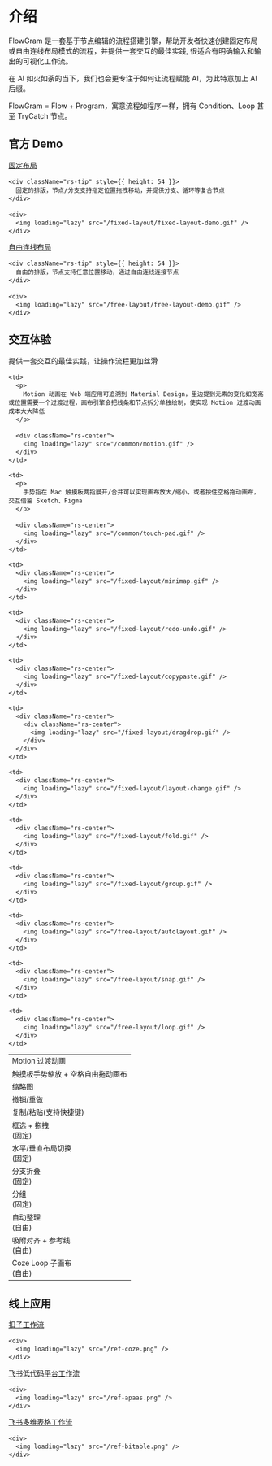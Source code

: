 # 介绍

FlowGram 是一套基于节点编辑的流程搭建引擎，帮助开发者快速创建固定布局或自由连线布局模式的流程，并提供一套交互的最佳实践, 很适合有明确输入和输出的可视化工作流。

在 AI 如火如荼的当下，我们也会更专注于如何让流程赋能 AI，为此特意加上 AI 后缀。

<div className="rs-highlight">
  FlowGram = Flow + Program，寓意流程如程序一样，拥有 Condition、Loop 甚至 TryCatch 节点。
</div>

## 官方 Demo

<div style={{marginTop: 16, display: 'flex', gap: 8 }}>
  <div>
    <div>
      <a className="rs-link" href="/examples/fixed-layout/fixed-feature-overview.html">
        固定布局
      </a>
    </div>

    <div className="rs-tip" style={{ height: 54 }}>
      固定的排版，节点/分支支持指定位置拖拽移动，并提供分支、循环等复合节点
    </div>

    <div>
      <img loading="lazy" src="/fixed-layout/fixed-layout-demo.gif" />
    </div>
  </div>

  <div>
    <div>
      <a className="rs-link" href="/examples/free-layout/free-feature-overview.html">
        自由连线布局
      </a>
    </div>

    <div className="rs-tip" style={{ height: 54 }}>
      自由的排版，节点支持任意位置移动，通过自由连线连接节点
    </div>

    <div>
      <img loading="lazy" src="/free-layout/free-layout-demo.gif" />
    </div>
  </div>
</div>

## 交互体验

提供一套交互的最佳实践，让操作流程更加丝滑

<table className="rs-table">
  <tr>
    <td>Motion 过渡动画</td>

    <td>
      <p>
        Motion 动画在 Web 端应用可追溯到 Material Design，里边提到元素的变化如宽高或位置需要一个过渡过程，画布引擎会把线条和节点拆分单独绘制，使实现 Motion 过渡动画成本大大降低
      </p>

      <div className="rs-center">
        <img loading="lazy" src="/common/motion.gif" />
      </div>
    </td>
  </tr>

  <tr>
    <td>触摸板手势缩放 + 空格自由拖动画布</td>

    <td>
      <p>
        手势指在 Mac 触摸板两指展开/合并可以实现画布放大/缩小，或者按住空格拖动画布，交互借鉴 Sketch、Figma
      </p>

      <div className="rs-center">
        <img loading="lazy" src="/common/touch-pad.gif" />
      </div>
    </td>
  </tr>

  <tr>
    <td>缩略图</td>

    <td>
      <div className="rs-center">
        <img loading="lazy" src="/fixed-layout/minimap.gif" />
      </div>
    </td>
  </tr>

  <tr>
    <td>撤销/重做</td>

    <td>
      <div className="rs-center">
        <img loading="lazy" src="/fixed-layout/redo-undo.gif" />
      </div>
    </td>
  </tr>

  <tr>
    <td>复制/粘贴(支持快捷键)</td>

    <td>
      <div className="rs-center">
        <img loading="lazy" src="/fixed-layout/copypaste.gif" />
      </div>
    </td>
  </tr>

  <tr>
    <td>
      <div>
        <div>框选 + 拖拽</div>
        <div>(固定)</div>
      </div>
    </td>

    <td>
      <div className="rs-center">
        <div className="rs-center">
          <img loading="lazy" src="/fixed-layout/dragdrop.gif" />
        </div>
      </div>
    </td>
  </tr>

  <tr>
    <td>
      <div>水平/垂直布局切换</div>
      <div>(固定)</div>
    </td>

    <td>
      <div className="rs-center">
        <img loading="lazy" src="/fixed-layout/layout-change.gif" />
      </div>
    </td>
  </tr>

  <tr>
    <td>
      <div>分支折叠</div>
      <div>(固定)</div>
    </td>

    <td>
      <div className="rs-center">
        <img loading="lazy" src="/fixed-layout/fold.gif" />
      </div>
    </td>
  </tr>

  <tr>
    <td>
      <div>分组</div>
      <div>(固定)</div>
    </td>

    <td>
      <div className="rs-center">
        <img loading="lazy" src="/fixed-layout/group.gif" />
      </div>
    </td>
  </tr>

  <tr>
    <td>
      自动整理
      <div>(自由)</div>
    </td>

    <td>
      <div className="rs-center">
        <img loading="lazy" src="/free-layout/autolayout.gif" />
      </div>
    </td>
  </tr>

  <tr>
    <td>
      吸附对齐 + 参考线
      <div>(自由)</div>
    </td>

    <td>
      <div className="rs-center">
        <img loading="lazy" src="/free-layout/snap.gif" />
      </div>
    </td>
  </tr>

  <tr>
    <td>
      Coze Loop 子画布
      <div>(自由)</div>
    </td>

    <td>
      <div className="rs-center">
        <img loading="lazy" src="/free-layout/loop.gif" />
      </div>
    </td>
  </tr>
</table>

## 线上应用

<div style={{marginTop: 16, display: 'flex', gap: 8 }}>
  <div>
    <div>
      <a className="rs-link" href="https://www.coze.cn/open/docs/guides/workflow" target="_blank">
        扣子工作流
      </a>
    </div>

    <div>
      <img loading="lazy" src="/ref-coze.png" />
    </div>
  </div>

  <div>
    <a className="rs-link" href="https://ae.feishu.cn/hc/zh-CN/articles/120610822514" target="_blank">
      飞书低代码平台工作流
    </a>

    <div>
      <img loading="lazy" src="/ref-apaas.png" />
    </div>
  </div>

  <div>
    <a className="rs-link" href="https://www.feishu.cn/hc/zh-CN/articles/908751305974-%E4%BB%80%E4%B9%88%E6%98%AF%E5%A4%9A%E7%BB%B4%E8%A1%A8%E6%A0%BC%E5%B7%A5%E4%BD%9C%E6%B5%81" target="_blank">
      飞书多维表格工作流
    </a>

    <div>
      <img loading="lazy" src="/ref-bitable.png" />
    </div>
  </div>
</div>
